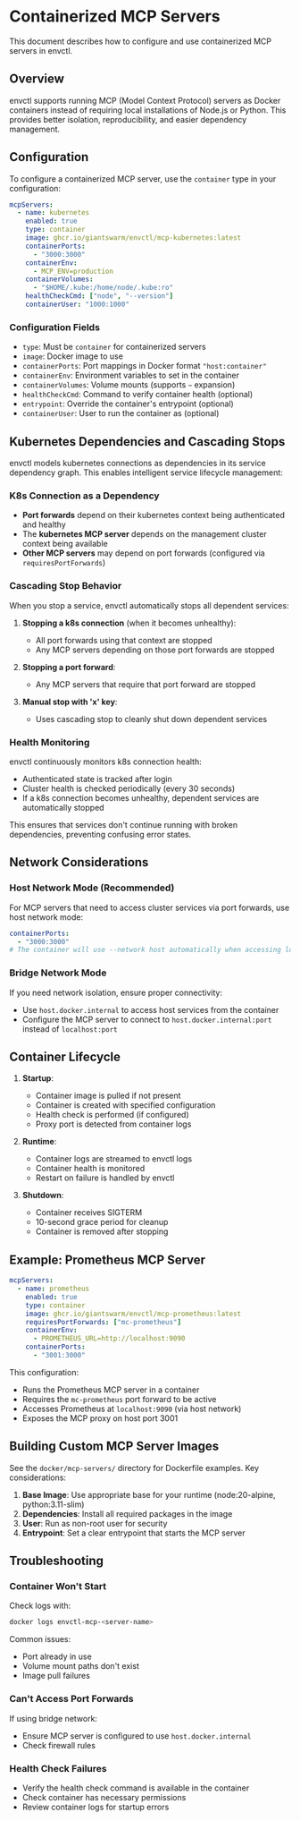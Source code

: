 # Containerized MCP Servers

This document describes how to configure and use containerized MCP servers in envctl.

## Overview

envctl supports running MCP (Model Context Protocol) servers as Docker containers instead of requiring local installations of Node.js or Python. This provides better isolation, reproducibility, and easier dependency management.

## Configuration

To configure a containerized MCP server, use the `container` type in your configuration:

```yaml
mcpServers:
  - name: kubernetes
    enabled: true
    type: container
    image: ghcr.io/giantswarm/envctl/mcp-kubernetes:latest
    containerPorts:
      - "3000:3000"
    containerEnv:
      - MCP_ENV=production
    containerVolumes:
      - "$HOME/.kube:/home/node/.kube:ro"
    healthCheckCmd: ["node", "--version"]
    containerUser: "1000:1000"
```

### Configuration Fields

- `type`: Must be `container` for containerized servers
- `image`: Docker image to use
- `containerPorts`: Port mappings in Docker format `"host:container"`
- `containerEnv`: Environment variables to set in the container
- `containerVolumes`: Volume mounts (supports `~` expansion)
- `healthCheckCmd`: Command to verify container health (optional)
- `entrypoint`: Override the container's entrypoint (optional)
- `containerUser`: User to run the container as (optional)

## Kubernetes Dependencies and Cascading Stops

envctl models kubernetes connections as dependencies in its service dependency graph. This enables intelligent service lifecycle management:

### K8s Connection as a Dependency

- **Port forwards** depend on their kubernetes context being authenticated and healthy
- The **kubernetes MCP server** depends on the management cluster context being available
- **Other MCP servers** may depend on port forwards (configured via `requiresPortForwards`)

### Cascading Stop Behavior

When you stop a service, envctl automatically stops all dependent services:

1. **Stopping a k8s connection** (when it becomes unhealthy):
   - All port forwards using that context are stopped
   - Any MCP servers depending on those port forwards are stopped

2. **Stopping a port forward**:
   - Any MCP servers that require that port forward are stopped

3. **Manual stop with 'x' key**:
   - Uses cascading stop to cleanly shut down dependent services

### Health Monitoring

envctl continuously monitors k8s connection health:
- Authenticated state is tracked after login
- Cluster health is checked periodically (every 30 seconds)
- If a k8s connection becomes unhealthy, dependent services are automatically stopped

This ensures that services don't continue running with broken dependencies, preventing confusing error states.

## Network Considerations

### Host Network Mode (Recommended)

For MCP servers that need to access cluster services via port forwards, use host network mode:

```yaml
containerPorts:
  - "3000:3000"
# The container will use --network host automatically when accessing localhost services
```

### Bridge Network Mode

If you need network isolation, ensure proper connectivity:
- Use `host.docker.internal` to access host services from the container
- Configure the MCP server to connect to `host.docker.internal:port` instead of `localhost:port`

## Container Lifecycle

1. **Startup**: 
   - Container image is pulled if not present
   - Container is created with specified configuration
   - Health check is performed (if configured)
   - Proxy port is detected from container logs

2. **Runtime**:
   - Container logs are streamed to envctl logs
   - Container health is monitored
   - Restart on failure is handled by envctl

3. **Shutdown**:
   - Container receives SIGTERM
   - 10-second grace period for cleanup
   - Container is removed after stopping

## Example: Prometheus MCP Server

```yaml
mcpServers:
  - name: prometheus  
    enabled: true
    type: container
    image: ghcr.io/giantswarm/envctl/mcp-prometheus:latest
    requiresPortForwards: ["mc-prometheus"]
    containerEnv:
      - PROMETHEUS_URL=http://localhost:9090
    containerPorts:
      - "3001:3000"
```

This configuration:
- Runs the Prometheus MCP server in a container
- Requires the `mc-prometheus` port forward to be active
- Accesses Prometheus at `localhost:9090` (via host network)
- Exposes the MCP proxy on host port 3001

## Building Custom MCP Server Images

See the `docker/mcp-servers/` directory for Dockerfile examples. Key considerations:

1. **Base Image**: Use appropriate base for your runtime (node:20-alpine, python:3.11-slim)
2. **Dependencies**: Install all required packages in the image
3. **User**: Run as non-root user for security
4. **Entrypoint**: Set a clear entrypoint that starts the MCP server

## Troubleshooting

### Container Won't Start

Check logs with:
```bash
docker logs envctl-mcp-<server-name>
```

Common issues:
- Port already in use
- Volume mount paths don't exist
- Image pull failures

### Can't Access Port Forwards

If using bridge network:
- Ensure MCP server is configured to use `host.docker.internal`
- Check firewall rules

### Health Check Failures

- Verify the health check command is available in the container
- Check container has necessary permissions
- Review container logs for startup errors 